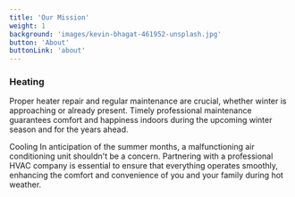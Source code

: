 ```yaml
---
title: 'Our Mission'
weight: 1
background: 'images/kevin-bhagat-461952-unsplash.jpg'
button: 'About'
buttonLink: 'about'
---
```


<h3 class="text-primary text-capitalize">Heating</h3>
Proper heater repair and regular maintenance are crucial, whether winter is approaching or already present. Timely professional maintenance guarantees comfort and happiness indoors during the upcoming winter season and for the years ahead.

<h class="text-primary text-capitalize">Cooling</h3>
In anticipation of the summer months, a malfunctioning air conditioning unit shouldn't be a concern. Partnering with a professional HVAC company is essential to ensure that everything operates smoothly, enhancing the comfort and convenience of you and your family during hot weather.
